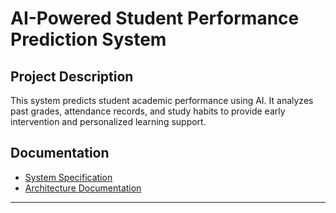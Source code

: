  # AI-Powered Student Performance Prediction System

## Project Description
This system predicts student academic performance using AI. It analyzes past grades, attendance records, and study habits to provide early intervention and personalized learning support.

## Documentation
- [System Specification](SPECIFICATION.md)
- [Architecture Documentation](ARCHITECTURE.md)

---
